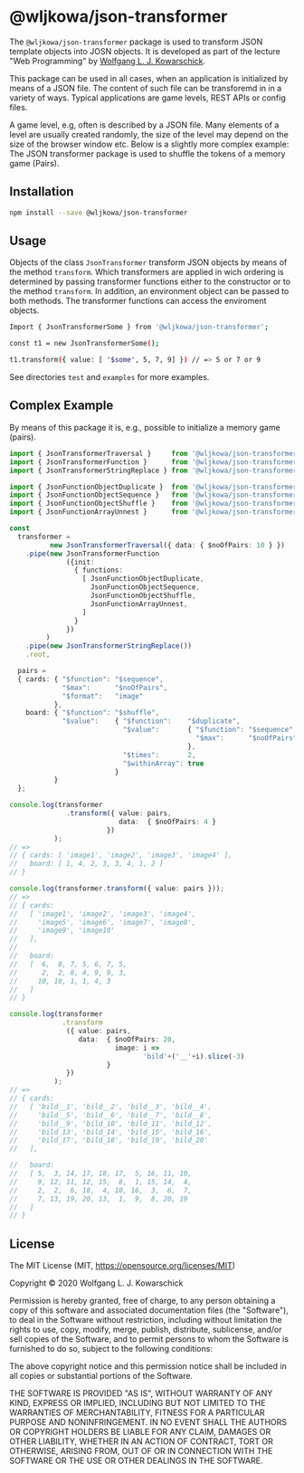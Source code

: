 # @wljkowa/json-transformer

The ```@wljkowa/json-transformer``` package is used to transform JSON template
objects into JOSN objects. It is developed as part of the lecture
"Web Programming" by [Wolfgang L. J. Kowarschick](https://kowa.hs-augsburg.de).

This package can be used in all cases, when an application is initialized
by means of a JSON file. The content of such file can be transforemd in
in a variety of ways. Typical applications are game levels, REST APIs or
config files.

A game level, e.g, often is described by a JSON file. Many elements of
a level are usually created randomly, the size of the level may depend on
the size of the browser window etc. Below is a slightly more complex example:
The JSON transformer package is used to shuffle the tokens of a memory game
(Pairs).

## Installation

```bash
npm install --save @wljkowa/json-transformer
```

## Usage

Objects of the class ```JsonTransformer``` transform JSON objects
by means of the method ```transform```. Which transformers are
applied in wich ordering is determined by passing transformer
functions either to the constructor or to the method ```transform```.
In addition, an environment object can be passed to both methods.
The transformer functions can access the enviroment objects.

```bash
Import { JsonTransformerSome } from '@wljkowa/json-transformer';

const t1 = new JsonTransformerSome();

t1.transform({ value: [ "$some", 5, 7, 9] }) // => 5 or 7 or 9
```

See directories ```test``` and ```examples``` for more examples.

## Complex Example

By means of this package it is, e.g., possible to initialize
a memory game (pairs).

```ts
import { JsonTransformerTraversal }     from '@wljkowa/json-transformer';
import { JsonTransformerFunction }      from '@wljkowa/json-transformer';
import { JsonTransformerStringReplace } from '@wljkowa/json-transformer';

import { JsonFunctionObjectDuplicate }  from '@wljkowa/json-transformer';
import { JsonFunctionObjectSequence }   from '@wljkowa/json-transformer';
import { JsonFunctionObjectShuffle }    from '@wljkowa/json-transformer';
import { JsonFunctionArrayUnnest }      from '@wljkowa/json-transformer';

const
  transformer =
          new JsonTransformerTraversal({ data: { $noOfPairs: 10 } })
    .pipe(new JsonTransformerFunction
              ({init:
                { functions:
                  [ JsonFunctionObjectDuplicate,
                    JsonFunctionObjectSequence,
                    JsonFunctionObjectShuffle,
                    JsonFunctionArrayUnnest,
                  ]
                }
              })
         )
    .pipe(new JsonTransformerStringReplace())
    .root,

  pairs =
  { cards: { "$function": "$sequence",
             "$max":      "$noOfPairs",
             "$format":   "image"  
           },
    board: { "$function": "$shuffle",
             "$value":    { "$function":    "$duplicate",
                            "$value":       { "$function": "$sequence",
                                              "$max":      "$noOfPairs"
                                            },
                            "$times":       2,
                            "$withinArray": true
                          }
           }
  };

console.log(transformer
              .transform({ value: pairs,
                           data:  { $noOfPairs: 4 }
                        })
           );
// =>
// { cards: [ 'image1', 'image2', 'image3', 'image4' ],
//   board: [ 1, 4, 2, 3, 3, 4, 1, 2 ]
// }

console.log(transformer.transform({ value: pairs }));
// =>
// { cards:
//   [ 'image1', 'image2', 'image3', 'image4',
//     'image5', 'image6', 'image7', 'image8',
//     'image9', 'image10'
//   ],
//
//   board:
//   [  6,  8, 7, 5, 6, 7, 5,
//      2,  2, 8, 4, 9, 9, 3,
//     10, 10, 1, 1, 4, 3
//   ]
// }

console.log(transformer
             .transform
              ({ value: pairs,
                 data:  { $noOfPairs: 20,
                          image: i =>
                                 'bild'+('__'+i).slice(-3)
                        }
              })
           );
// =>
// { cards:
//   [ 'bild__1', 'bild__2', 'bild__3', 'bild__4',
//     'bild__5', 'bild__6', 'bild__7', 'bild__8',
//     'bild__9', 'bild_10', 'bild_11', 'bild_12',
//     'bild_13', 'bild_14', 'bild_15', 'bild_16',
//     'bild_17', 'bild_18', 'bild_19', 'bild_20'
//   ],

//   board:
//   [ 5,  3, 14, 17, 18, 17,  5, 16, 11, 10,
//     9, 12, 11, 12, 15,  8,  1, 15, 14,  4,
//     2,  2,  6, 18,  4, 10, 16,  3,  6,  7,
//     7, 13, 19, 20, 13,  1,  9,  8, 20, 19
//   ]
// }
```

## License

The MIT License (MIT, <https://opensource.org/licenses/MIT>)

Copyright © 2020 Wolfgang L. J. Kowarschick

Permission is hereby granted, free of charge, to any person obtaining a copy
of this software and associated documentation files (the "Software"), to deal
in the Software without restriction, including without limitation the rights
to use, copy, modify, merge, publish, distribute, sublicense, and/or sell
copies of the Software, and to permit persons to whom the Software is
furnished to do so, subject to the following conditions:

The above copyright notice and this permission notice shall be included in all
copies or substantial portions of the Software.

THE SOFTWARE IS PROVIDED "AS IS", WITHOUT WARRANTY OF ANY KIND, EXPRESS OR
IMPLIED, INCLUDING BUT NOT LIMITED TO THE WARRANTIES OF MERCHANTABILITY,
FITNESS FOR A PARTICULAR PURPOSE AND NONINFRINGEMENT. IN NO EVENT SHALL THE
AUTHORS OR COPYRIGHT HOLDERS BE LIABLE FOR ANY CLAIM, DAMAGES OR OTHER
LIABILITY, WHETHER IN AN ACTION OF CONTRACT, TORT OR OTHERWISE, ARISING FROM,
OUT OF OR IN CONNECTION WITH THE SOFTWARE OR THE USE OR OTHER DEALINGS IN THE
SOFTWARE.
